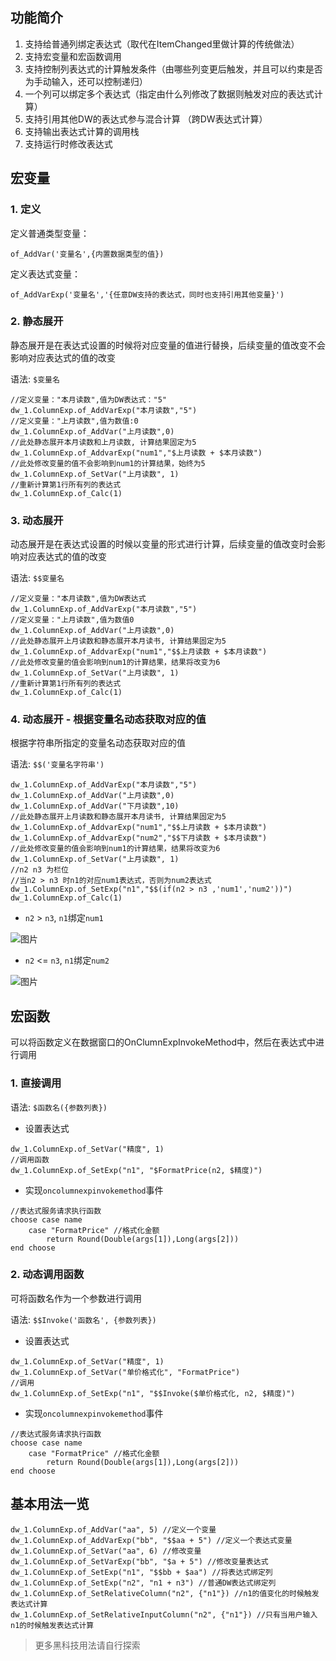 ## 功能简介

1. 支持给普通列绑定表达式（取代在ItemChanged里做计算的传统做法）
2. 支持宏变量和宏函数调用
3. 支持控制列表达式的计算触发条件（由哪些列变更后触发，并且可以约束是否为手动输入，还可以控制递归）
4. 一个列可以绑定多个表达式（指定由什么列修改了数据则触发对应的表达式计算）
5. 支持引用其他DW的表达式参与混合计算 （跨DW表达式计算）
6. 支持输出表达式计算的调用栈
7. 支持运行时修改表达式

## 宏变量

### 1. 定义

定义普通类型变量：

```
of_AddVar('变量名',{内置数据类型的值})
```

定义表达式变量：

```
of_AddVarExp('变量名','{任意DW支持的表达式，同时也支持引用其他变量}')
```

### 2. 静态展开

静态展开是在表达式设置的时候将对应变量的值进行替换，后续变量的值改变不会影响对应表达式的值的改变

语法: `$变量名`

```
//定义变量："本月读数",值为DW表达式："5"
dw_1.ColumnExp.of_AddVarExp("本月读数","5")
//定义变量："上月读数",值为数值:0
dw_1.ColumnExp.of_AddVar("上月读数",0)
//此处静态展开本月读数和上月读数, 计算结果固定为5
dw_1.ColumnExp.of_AddvarExp("num1","$上月读数 + $本月读数")
//此处修改变量的值不会影响到num1的计算结果，始终为5
dw_1.ColumnExp.of_SetVar("上月读数", 1)
//重新计算第1行所有列的表达式
dw_1.ColumnExp.of_Calc(1)
```

### 3. 动态展开

动态展开是在表达式设置的时候以变量的形式进行计算，后续变量的值改变时会影响对应表达式的值的改变

语法: `$$变量名`

```
//定义变量："本月读数",值为DW表达式
dw_1.ColumnExp.of_AddVarExp("本月读数","5")
//定义变量："上月读数",值为数值0
dw_1.ColumnExp.of_AddVar("上月读数",0)
//此处静态展开上月读数和静态展开本月读书, 计算结果固定为5
dw_1.ColumnExp.of_AddvarExp("num1","$$上月读数 + $本月读数")
//此处修改变量的值会影响到num1的计算结果，结果将改变为6
dw_1.ColumnExp.of_SetVar("上月读数", 1)
//重新计算第1行所有列的表达式
dw_1.ColumnExp.of_Calc(1)
```

### 4. 动态展开 - 根据变量名动态获取对应的值

根据字符串所指定的变量名动态获取对应的值

语法: `$$('变量名字符串')`

```
dw_1.ColumnExp.of_AddVarExp("本月读数","5")
dw_1.ColumnExp.of_AddVar("上月读数",0)
dw_1.ColumnExp.of_AddVar("下月读数",10)
//此处静态展开上月读数和静态展开本月读书, 计算结果固定为5
dw_1.ColumnExp.of_AddvarExp("num1","$$上月读数 + $本月读数")
dw_1.ColumnExp.of_AddvarExp("num2","$$下月读数 + $本月读数")
//此处修改变量的值会影响到num1的计算结果，结果将改变为6
dw_1.ColumnExp.of_SetVar("上月读数", 1)
//n2 n3 为栏位
//当n2 > n3 时n1的对应num1表达式，否则为num2表达式
dw_1.ColumnExp.of_SetExp("n1","$$(if(n2 > n3 ,'num1','num2'))")
dw_1.ColumnExp.of_Calc(1)
```

- `n2` > `n3`, `n1`绑定`num1`

![图片](https://user-images.githubusercontent.com/38213294/152972931-9e589f98-2f0d-4c38-8f4b-4156bb2dc612.png)

- `n2` <= `n3`, `n1`绑定`num2`

![图片](https://user-images.githubusercontent.com/38213294/152973091-f683b0c9-6dad-4bb3-a3f0-e01191a658e6.png)

## 宏函数

可以将函数定义在数据窗口的OnClumnExpInvokeMethod中，然后在表达式中进行调用

### 1. 直接调用

语法: `$函数名({参数列表})`

- 设置表达式

```
dw_1.ColumnExp.of_SetVar("精度", 1)
//调用函数
dw_1.ColumnExp.of_SetExp("n1", "$FormatPrice(n2, $精度)")
```

- 实现`oncolumnexpinvokemethod`事件

```
//表达式服务请求执行函数
choose case name
    case "FormatPrice" //格式化金额
        return Round(Double(args[1]),Long(args[2]))
end choose
```

### 2. 动态调用函数

可将函数名作为一个参数进行调用

语法: `$$Invoke('函数名', {参数列表})`

- 设置表达式
```
dw_1.ColumnExp.of_SetVar("精度", 1)
dw_1.ColumnExp.of_SetVar("单价格式化", "FormatPrice")
//调用
dw_1.ColumnExp.of_SetExp("n1", "$$Invoke($单价格式化, n2, $精度)")
```

- 实现`oncolumnexpinvokemethod`事件
```
//表达式服务请求执行函数
choose case name
    case "FormatPrice" //格式化金额
        return Round(Double(args[1]),Long(args[2]))
end choose
```

## 基本用法一览

```
dw_1.ColumnExp.of_AddVar("aa", 5) //定义一个变量
dw_1.ColumnExp.of_AddVarExp("bb", "$$aa + 5") //定义一个表达式变量
dw_1.ColumnExp.of_SetVar("aa", 6) //修改变量
dw_1.ColumnExp.of_SetVarExp("bb", "$a + 5") //修改变量表达式
dw_1.ColumnExp.of_SetExp("n1", "$$bb + $aa") //将表达式绑定列
dw_1.ColumnExp.of_SetExp("n2", "n1 + n3") //普通DW表达式绑定列
dw_1.ColumnExp.of_SetRelativeColumn("n2", {"n1"}) //n1的值变化的时候触发表达式计算
dw_1.ColumnExp.of_SetRelativeInputColumn("n2", {"n1"}) //只有当用户输入n1的时候触发表达式计算
```

> 更多黑科技用法请自行探索
